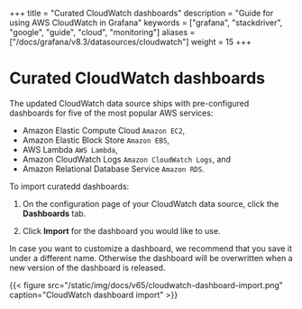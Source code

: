 +++
title = "Curated CloudWatch dashboards"
description = "Guide for using AWS CloudWatch in Grafana"
keywords = ["grafana", "stackdriver", "google", "guide", "cloud", "monitoring"]
aliases = ["/docs/grafana/v8.3/datasources/cloudwatch"]
weight = 15
+++

# Curated CloudWatch dashboards

The updated CloudWatch data source ships with pre-configured dashboards for five of the most popular AWS services:

- Amazon Elastic Compute Cloud `Amazon EC2`,
- Amazon Elastic Block Store `Amazon EBS`,
- AWS Lambda `AWS Lambda`,
- Amazon CloudWatch Logs `Amazon CloudWatch Logs`, and
- Amazon Relational Database Service `Amazon RDS`.

To import curatedd dashboards:

1. On the configuration page of your CloudWatch data source, click the **Dashboards** tab.

1. Click **Import** for the dashboard you would like to use.

In case you want to customize a dashboard, we recommend that you save it under a different name. Otherwise the dashboard will be overwritten when a new version of the dashboard is released.

{{< figure src="/static/img/docs/v65/cloudwatch-dashboard-import.png" caption="CloudWatch dashboard import" >}}
